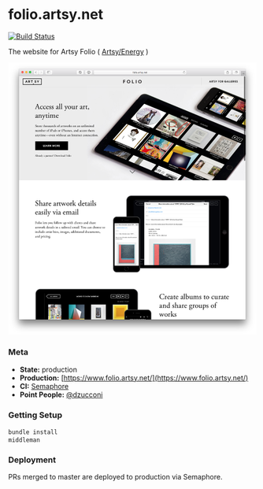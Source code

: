 # folio.artsy.net

[![Build Status](https://semaphoreci.com/api/v1/projects/c4396dad-9f5a-4c25-8f9a-b81e9cae0ba7/570637/badge.svg)](https://semaphoreci.com/artsy-it/folio-artsy-net)

The website for Artsy Folio ( [Artsy/Energy](https://github.com/artsy/energy) )

![](https://raw.githubusercontent.com/artsy/folio.artsy.net/master/readme/website_screenshot.png)

### Meta

* __State:__ production
* __Production:__ [https://www.folio.artsy.net/](https://www.folio.artsy.net/)
* __CI:__ [Semaphore](https://semaphoreapp.com/artsy-it/folio-artsy-net/)
* __Point People:__ [@dzucconi](https://github.com/dzucconi)

### Getting Setup

```
bundle install
middleman
```

### Deployment

PRs merged to master are deployed to production via Semaphore.
